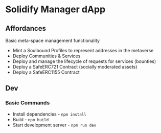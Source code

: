 # Solidify Manager dApp


## Affordances 

Basic meta-space management functionality

- Mint a Soulbound Profiles to represent addresses in the metaverse
- Deploy Communities & Services
- Deploy and manage the lifecycle of requests for services (bounties) 
- Deploy a SafeERC721 Contract (socially moderated assets)
- Deploy a SafeERC1155 Contract


## Dev

### Basic Commands

- Install dependencies - `npm install`
- Build - `npm build`
- Start development server - `npm run dev`
